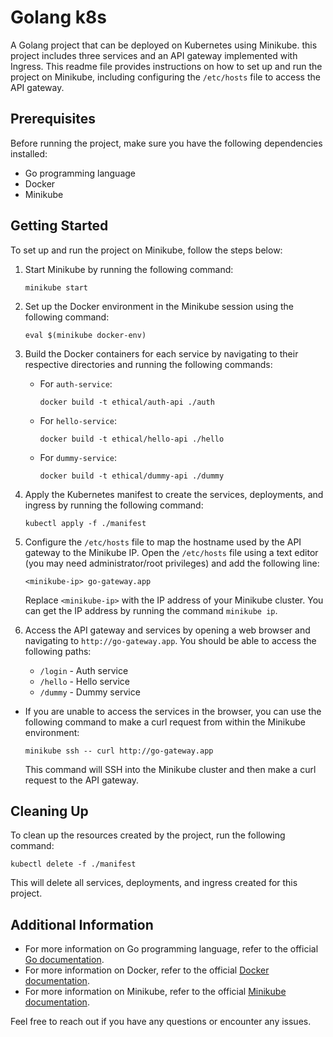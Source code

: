 # Golang k8s

A Golang project that can be deployed on Kubernetes using Minikube. this project includes three services and an API gateway implemented with Ingress. This readme file provides instructions on how to set up and run the project on Minikube, including configuring the `/etc/hosts` file to access the API gateway.

## Prerequisites

Before running the project, make sure you have the following dependencies installed:

- Go programming language
- Docker
- Minikube

## Getting Started

To set up and run the project on Minikube, follow the steps below:

1. Start Minikube by running the following command:

   ```
   minikube start
   ```

2. Set up the Docker environment in the Minikube session using the following command:

   ```
   eval $(minikube docker-env)
   ```

3. Build the Docker containers for each service by navigating to their respective directories and running the following commands:

   - For `auth-service`:
     ```
     docker build -t ethical/auth-api ./auth
     ```
   - For `hello-service`:
     ```
     docker build -t ethical/hello-api ./hello
     ```
   - For `dummy-service`:
     ```
     docker build -t ethical/dummy-api ./dummy
     ```

4. Apply the Kubernetes manifest to create the services, deployments, and ingress by running the following command:

   ```
   kubectl apply -f ./manifest
   ```

5. Configure the `/etc/hosts` file to map the hostname used by the API gateway to the Minikube IP. Open the `/etc/hosts` file using a text editor (you may need administrator/root privileges) and add the following line:

   ```
   <minikube-ip> go-gateway.app
   ```

   Replace `<minikube-ip>` with the IP address of your Minikube cluster. You can get the IP address by running the command `minikube ip`.

6. Access the API gateway and services by opening a web browser and navigating to `http://go-gateway.app`. You should be able to access the following paths:
   - `/login` - Auth service
   - `/hello` - Hello service
   - `/dummy` - Dummy service

- If you are unable to access the services in the browser, you can use the following command to make a curl request from within the Minikube environment:

  ```
  minikube ssh -- curl http://go-gateway.app
  ```

  This command will SSH into the Minikube cluster and then make a curl request to the API gateway.

## Cleaning Up

To clean up the resources created by the project, run the following command:

```
kubectl delete -f ./manifest
```

This will delete all services, deployments, and ingress created for this project.

## Additional Information

- For more information on Go programming language, refer to the official [Go documentation](https://golang.org/doc/).
- For more information on Docker, refer to the official [Docker documentation](https://docs.docker.com/).
- For more information on Minikube, refer to the official [Minikube documentation](https://minikube.sigs.k8s.io/docs/).

Feel free to reach out if you have any questions or encounter any issues.
